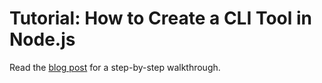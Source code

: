 # Tutorial: How to Create a CLI Tool in Node.js

Read the [blog post](http://localhost:3000/blog/how-to-create-a-cli-tool-in-node.js) for a step-by-step walkthrough.

